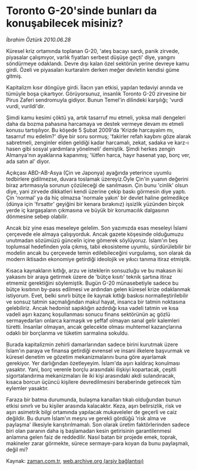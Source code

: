 # Toronto G-20'sinde bunları da  konuşabilecek misiniz?

*İbrahim Öztürk 2010.06.28*

<td class="columnist-detail">
<p>Küresel kriz ortamında toplanan G-20, 'ateş bacayı sardı, panik zirvede, piyasalar çalışmıyor, varlık fiyatları serbest düşüşe geçti' diye, yangını söndürmeye odaklandı. Devre dışı kalan özel sektörün yerine devreye kamu girdi. Özeli ve piyasaları kurtaralım derken meğer devletin kendisi güme gitmiş.</p>
<p>
<div id="haberMetinDiv">
<p>Kapitalizm kısır döngüye girdi. İlacın yan etkisi, yapılan tedaviyi anında ve tümüyle boşa çıkartıyor. Görüyorsunuz, insanlık Toronto G-20 zirvesine bir Pirus Zaferi sendromuyla gidiyor. Bunun Temel'in dilindeki karşılığı; 'vurdi vurdi, vurildi'dir.
<p>Şimdi kamu kesimi çöktü ya, artık tasarruf mu etmeli, yoksa mali dengeleri daha da bozma pahasına harcamaya ve destek vermeye devam mı etmeli konusu tartışılıyor. Bu köşede 5 Şubat 2009'da 'Krizde harcayalım mı, tasarruf mu edelim?' diye bir soru sormuş; 'fakirler refah kaybını göze alarak sabretmeli, zenginler elden geldiği kadar harcamalı, zekat, sadaka ve karz-ı hasen gibi sosyal yardımlara yönelmeli' demiştik. Şimdi herkes zengin Almanya'nın ayaklarına kapanmış; 'lütfen harca, hayır hasenat yap, borç ver, ada satın al' diyor.
<p>Açıkçası ABD-AB-Asya (Çin ve Japonya) ayağında yeterince uyumlu tedbirlere gidilmezse, duvara toslamak üzereyiz.Öyle Çin'in yuanın değerini biraz artırmasıyla sorunun çözüleceği de sanılmasın. Çin bunu 'cinlik' olsun diye, yani zirvede dikkatleri kendi üzerine çekip baskı görmesin diye yaptı. Çin 'normal' ya da hiç olmazsa 'normale yakın' bir devlet haline gelmedikçe (dünya için 'fırsattır' geyiğini bir kenara bırakınız) işsizlik yüzünden birçok yerde iç kargaşaların çıkmasına ve büyük bir korumacılık dalgasının dönmesine sebep olabilir.
<p>Ancak biz yine esas meseleye gelelim. Son yazımızda esas meseleyi İslami çerçevede ele almaya çalışıyorduk. Ancak gazete köşesinde olduğumuzu unutmadan sözümüzü güncelin içine gömerek söylüyoruz. İslam'ın beş toplumsal hedefinden yola çıkmış, tabii ekosisteme uyumlu, sürdürülebilir bir modelin ancak bu çerçevede temin edilebileceğini vurgulamış, son olarak da modern iktisadın ekonomiye getirdiği ideolojik ve yıkıcı tanıma itiraz etmiştik.
<p>Kısaca kaynakların kıtlığı, arzu ve isteklerin sonsuzluğu ve bu makasın iki yakasını bir araya getirmek üzere de 'bütçe kısıtı' teknik şartına itiraz etmemiz gerektiğini söylemiştik. Bugün G-20 münasebetiyle sadece bu bütçe kısıtının by-pass edilmesi ve ardından gelen küresel krize odaklanmak istiyorum. Evet, belki sınırlı bütçe ile kaynak kıtlığı baskısı normalleştirilebilir ve sonsuz tatmin saçmalığından makul hayat, insanca bir tatmin noktasına gelebiliriz. Ancak hedonist sapıklığın azdırdığı kısa vadeli tatmin ve kısa vadeli aşırı kazanç koşullanması sonucu finans sektörünün aç gözlü sermayedarları onlarca karmaşık ve şeffaf olmayan sanal gelir kalemleri türetti. İnsanlar olmayan, ancak gelecekte olması muhtemel kazançlarına odaklı bir borçlanma ve tüketim sarmalına sokuldu.
<p>Burada kapitalizmin zehirli damarlarından sadece birini kurutmak üzere İslam'ın paraya ve finansa getirdiği evrensel ve insani ilkelere başvurmak ve küresel denetim ve gözetim mekanizmalarını buna göre ayarlamak gerekiyor. Yer darlığından özetleyeyim. İslam'da aşırı kaldıraç konulması yasaktır. Yani, borç verenle borçlu arasındaki ilişkiyi kopartacak, çeşitli sigortalandırma mekanizmaları ile iki kişi arasındaki akdi sulandıracak, kısaca borcun üçüncü kişilere devredilmesini beraberinde getirecek tüm eylemler yasaktır.
<p>Faraza bir batma durumunda, bulaşma kanalları tıkalı olduğundan bunun etkisi sınırlı ve bu kişiler arasında kalacaktır. Keza, aşırı belirsizlik, risk ve aşırı asimetrik bilgi ortamında yapılacak mukaveleler de geçerli ve caiz değildir. Bu durum İslam'ın meşru ve gerekli gördüğü 'risk alma ve paylaşma' ilkesiyle karıştırılmamalı. Son olarak üretim faktörlerinden sadece biri olan paranın daha iş başlamadan kesin getirisinin garantilenmesi anlamına gelen faiz de reddedilir. Nasıl batan bir projede emek, toprak, makineler zarar görmekte, sürece sermaye-para koyan da bunu paylaşmalı, değil mi? </p></p></p></p></p></p></p></div>
</p>
<a href="http://web.archive.org/web/20110107022755/mailto:i.ozturk@zaman.com.tr">
</a></td>

Kaynak: [zaman.com.tr](http://zaman.com.tr/yazar.do?yazino=1000261), [web.archive.org (arşiv bağlantısı)](http://web.archive.org/web/20110107022755/http://www.zaman.com.tr/yazar.do?yazino=1000261)
